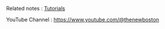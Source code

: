 Related notes : [Tutorials](Tutorials.md)

YouTube Channel : <https://www.youtube.com/@thenewboston>
